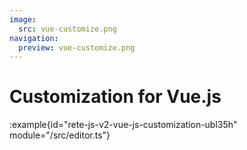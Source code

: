 ```yaml
---
image:
  src: vue-customize.png
navigation:
  preview: vue-customize.png
---
```


# Customization for Vue.js

:example{id="rete-js-v2-vue-js-customization-ubl35h" module="/src/editor.ts"}

